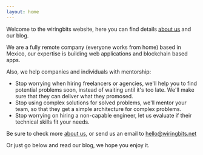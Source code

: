 ```yaml
---
layout: home
---
```


Welcome to the wiringbits website, here you can find details [about us](/about) and our blog.

We are a fully remote company (everyone works from home) based in Mexico, our expertise is building web applications and blockchain based apps.

Also, we help companies and individuals with mentorship:
- Stop worrying when hiring freelancers or agencies, we'll help you to find potential problems soon, instead of waiting until it's too late. We'll make sure that they can deliver what they promosed.
- Stop using complex solutions for solved problems, we'll mentor your team, so that they get a simple architecture for complex problems.
- Stop worrying on hiring a non-capable engineer, let us evaluate if their technical skills fit your needs.

Be sure to check more [about us](/about), or send us an email to hello@wiringbits.net

Or just go below and read our blog, we hope you enjoy it.
